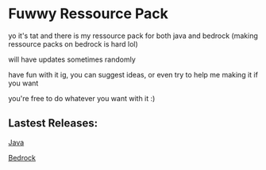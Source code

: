 # Fuwwy Ressource Pack

yo it's tat and there is my ressource pack for both java and bedrock (making ressource packs on bedrock is hard lol)

will have updates sometimes randomly

have fun with it ig, you can suggest ideas, or even try to help me making it if you want

you're free to do whatever you want with it :)

## Lastest Releases:

[Java](https://minhaskamal.github.io/DownGit/#/home?url=https://github.com/Tat2feuille/fuwwy/blob/main/releases/1-3-0/fuwwy-java-1-3-0.zip)

[Bedrock](https://minhaskamal.github.io/DownGit/#/home?url=https://github.com/Tat2feuille/fuwwy/blob/main/releases/1-3-0/fuwwy-bedrock-1-3-0.mcpack)